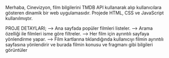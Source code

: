 Merhaba,
Cinevizyon, film bilgilerini TMDB API kullanarak alıp kullanıcılara gösteren dinamik bir web uygulamasıdır. Projede HTML, CSS ve JavaScript kullanılmıştır.

PROJE DETAYLARI;
--> Ana sayfada popüler filmleri listeler.
--> Arama özelliği ile filmleri isme göre filtreler.
--> Her film için ayrıntılı sayfaya yönlendirme yapar.
--> Film kartlarına tıklandığında kullanıcıyı filmin ayrıntılı sayfasına yönlendirir ve burada filmin konusu ve fragmanı gibi bilgileri görüntüler





